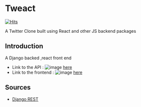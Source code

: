 # Tweact
[![Hits](https://hits.seeyoufarm.com/api/count/incr/badge.svg?url=https%3A%2F%2Fgithub.com%2Fghaiyur-musubi%2Ftweact&count_bg=%2379C83D&title_bg=%23555555&icon=&icon_color=%23E7E7E7&title=Visitors&edge_flat=false)](https://hits.seeyoufarm.com)

A Twitter Clone built using React and other JS backend packages 

## Introduction 

A Django backed ,react front end

- Link to the API : ![image](https://img.shields.io/badge/Python-3776AB?style=for-the-badge&logo=python&logoColor=white) [here](https://tweact-api.herokuapp.com)
- Link to the frontend : ![image](https://img.shields.io/badge/JavaScript-F7DF1E?style=for-the-badge&logo=javascript&logoColor=black) [here](https://tweact-frontend.herokuapp.com)

## Sources 

- [Django REST](https://www.django-rest-framework.org)


